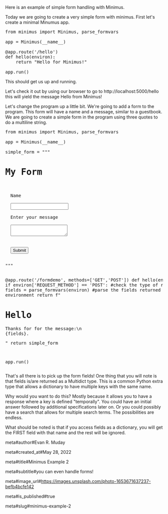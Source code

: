 Here is an example of simple form handling with Minimus.

Today we are going to create a very simple form with minimus.  First let's create a minimal Minumus app.

<pre>
from minimus import Minimus, parse_formvars

app = Minimus(__name__)

@app.route('/hello')
def hello(environ):
    return "Hello for Minimus!"

app.run()
</pre>
 

This should get us up and running.

Let's check it out by using our browser to go to http://localhost:5000/hello this will yield the message Hello from Minimus!

Let's change the program up a little bit.  We're going to add a form to the program.  This form will have a name and a message, similar to a guestbook.  We are going to create a simple form in the program using three quotes to do a multiline string.

<pre>
from minimus import Minimus, parse_formvars

app = Minimus(__name__)

simple_form = """
<h1>My Form</h1>
<form method="post">
  Name<br />
  <input name="name" type="text"><br />
  Enter your message<br />
  <textarea name="message"></textarea><br />
  <input type="submit">
</form>
"""

@app.route('/formdemo', methods=['GET','POST'])
def hello(environ):
    if environ['REQUEST_METHOD'] == 'POST': #check the type of request
        fields = parse_formvars(environ) #parse the fields returned from the environment
        return f"<h1>Hello</h1><p>Thanks for for the message:\n {fields}.</p>"
    return simple_form

app.run()
</pre>
 

That's all there is to pick up the form fields!  One thing that you will note is that fields is/are returned as a Multidict type.  This is a common Python extra type that allows a dictionary to have multiple keys with the same name.

Why would you want to do this?  Mostly because it allows you to have a response where a key is defined "temporally".  You could have an initial answer followed by additional specifications later on.  Or you could possibly have a search that allows for multiple search terms.  The possibilities are endless.

What should be noted is that if you access fields as a dictionary, you will get the FIRST field with that name and the rest will be ignored.

meta#author#Evan R. Muday

meta#created_at#May 28, 2022

meta#title#Minimus Example 2

meta#subtitle#you can even handle forms!

meta#image_url#https://images.unsplash.com/photo-1653671637237-befb4bcfe142

meta#is_published#true

meta#slug#minimus-example-2
